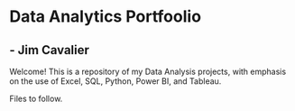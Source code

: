 # Data Analytics Portfoolio
## - Jim Cavalier

Welcome!
This is a repository of my Data Analysis projects, with emphasis on the use of Excel, SQL, Python, Power BI, and Tableau.

Files to follow.
